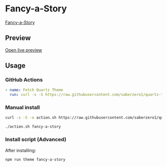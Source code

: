 # Fancy-a-Story

[Fancy-a-Story](https://github.com/ElsaTam)

## Preview

[Open live preview](https://quartz-themes.github.io/fancy-a-story/)

## Usage

### GitHub Actions

```yaml
- name: Fetch Quartz Theme
  run: curl -s -S https://raw.githubusercontent.com/saberzero1/quartz-themes/master/action.sh | bash -s -- fancy-a-story
```

### Manual install

```bash
curl -s -S -o action.sh https://raw.githubusercontent.com/saberzero1/quartz-themes/master/action.sh

./action.sh fancy-a-story
```

### Install script (Advanced)

After installing:

```bash
npm run theme fancy-a-story
```
